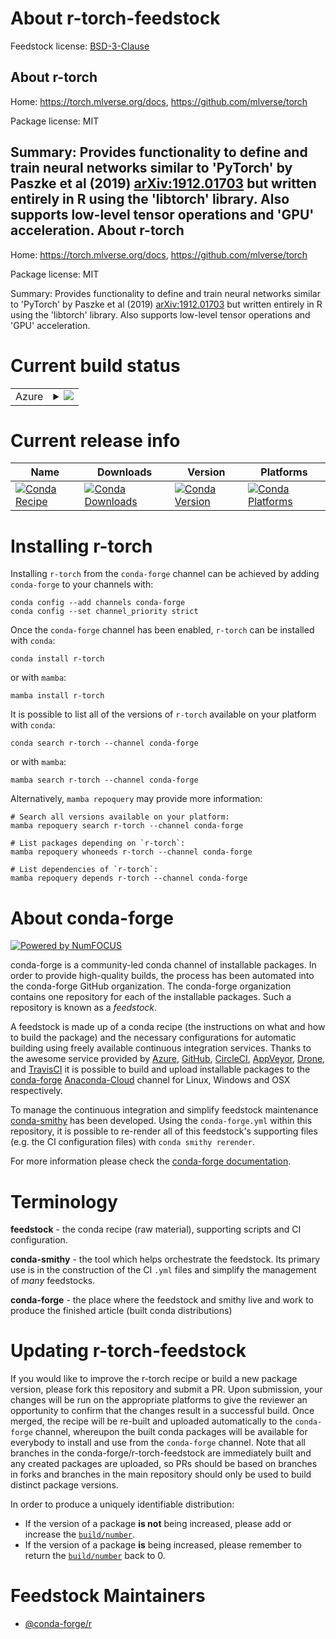 About r-torch-feedstock
=======================

Feedstock license: [BSD-3-Clause](https://github.com/conda-forge/r-torch-feedstock/blob/main/LICENSE.txt)

About r-torch
-------------

Home: https://torch.mlverse.org/docs, https://github.com/mlverse/torch

Package license: MIT

Summary: Provides functionality to define and train neural networks similar to 'PyTorch' by Paszke et al (2019) <arXiv:1912.01703> but written entirely in R using the 'libtorch' library. Also supports low-level tensor operations and 'GPU' acceleration.
About r-torch
-------------

Home: https://torch.mlverse.org/docs, https://github.com/mlverse/torch

Package license: MIT

Summary: Provides functionality to define and train neural networks similar to 'PyTorch' by Paszke et al (2019) <arXiv:1912.01703> but written entirely in R using the 'libtorch' library. Also supports low-level tensor operations and 'GPU' acceleration.

Current build status
====================


<table>
    
  <tr>
    <td>Azure</td>
    <td>
      <details>
        <summary>
          <a href="https://dev.azure.com/conda-forge/feedstock-builds/_build/latest?definitionId=17855&branchName=main">
            <img src="https://dev.azure.com/conda-forge/feedstock-builds/_apis/build/status/r-torch-feedstock?branchName=main">
          </a>
        </summary>
        <table>
          <thead><tr><th>Variant</th><th>Status</th></tr></thead>
          <tbody><tr>
              <td>linux_64_r_base4.1</td>
              <td>
                <a href="https://dev.azure.com/conda-forge/feedstock-builds/_build/latest?definitionId=17855&branchName=main">
                  <img src="https://dev.azure.com/conda-forge/feedstock-builds/_apis/build/status/r-torch-feedstock?branchName=main&jobName=linux&configuration=linux%20linux_64_r_base4.1" alt="variant">
                </a>
              </td>
            </tr><tr>
              <td>linux_64_r_base4.2</td>
              <td>
                <a href="https://dev.azure.com/conda-forge/feedstock-builds/_build/latest?definitionId=17855&branchName=main">
                  <img src="https://dev.azure.com/conda-forge/feedstock-builds/_apis/build/status/r-torch-feedstock?branchName=main&jobName=linux&configuration=linux%20linux_64_r_base4.2" alt="variant">
                </a>
              </td>
            </tr><tr>
              <td>osx_64_r_base4.1</td>
              <td>
                <a href="https://dev.azure.com/conda-forge/feedstock-builds/_build/latest?definitionId=17855&branchName=main">
                  <img src="https://dev.azure.com/conda-forge/feedstock-builds/_apis/build/status/r-torch-feedstock?branchName=main&jobName=osx&configuration=osx%20osx_64_r_base4.1" alt="variant">
                </a>
              </td>
            </tr><tr>
              <td>osx_64_r_base4.2</td>
              <td>
                <a href="https://dev.azure.com/conda-forge/feedstock-builds/_build/latest?definitionId=17855&branchName=main">
                  <img src="https://dev.azure.com/conda-forge/feedstock-builds/_apis/build/status/r-torch-feedstock?branchName=main&jobName=osx&configuration=osx%20osx_64_r_base4.2" alt="variant">
                </a>
              </td>
            </tr><tr>
              <td>win_64</td>
              <td>
                <a href="https://dev.azure.com/conda-forge/feedstock-builds/_build/latest?definitionId=17855&branchName=main">
                  <img src="https://dev.azure.com/conda-forge/feedstock-builds/_apis/build/status/r-torch-feedstock?branchName=main&jobName=win&configuration=win%20win_64_" alt="variant">
                </a>
              </td>
            </tr>
          </tbody>
        </table>
      </details>
    </td>
  </tr>
</table>

Current release info
====================

| Name | Downloads | Version | Platforms |
| --- | --- | --- | --- |
| [![Conda Recipe](https://img.shields.io/badge/recipe-r--torch-green.svg)](https://anaconda.org/conda-forge/r-torch) | [![Conda Downloads](https://img.shields.io/conda/dn/conda-forge/r-torch.svg)](https://anaconda.org/conda-forge/r-torch) | [![Conda Version](https://img.shields.io/conda/vn/conda-forge/r-torch.svg)](https://anaconda.org/conda-forge/r-torch) | [![Conda Platforms](https://img.shields.io/conda/pn/conda-forge/r-torch.svg)](https://anaconda.org/conda-forge/r-torch) |

Installing r-torch
==================

Installing `r-torch` from the `conda-forge` channel can be achieved by adding `conda-forge` to your channels with:

```
conda config --add channels conda-forge
conda config --set channel_priority strict
```

Once the `conda-forge` channel has been enabled, `r-torch` can be installed with `conda`:

```
conda install r-torch
```

or with `mamba`:

```
mamba install r-torch
```

It is possible to list all of the versions of `r-torch` available on your platform with `conda`:

```
conda search r-torch --channel conda-forge
```

or with `mamba`:

```
mamba search r-torch --channel conda-forge
```

Alternatively, `mamba repoquery` may provide more information:

```
# Search all versions available on your platform:
mamba repoquery search r-torch --channel conda-forge

# List packages depending on `r-torch`:
mamba repoquery whoneeds r-torch --channel conda-forge

# List dependencies of `r-torch`:
mamba repoquery depends r-torch --channel conda-forge
```


About conda-forge
=================

[![Powered by
NumFOCUS](https://img.shields.io/badge/powered%20by-NumFOCUS-orange.svg?style=flat&colorA=E1523D&colorB=007D8A)](https://numfocus.org)

conda-forge is a community-led conda channel of installable packages.
In order to provide high-quality builds, the process has been automated into the
conda-forge GitHub organization. The conda-forge organization contains one repository
for each of the installable packages. Such a repository is known as a *feedstock*.

A feedstock is made up of a conda recipe (the instructions on what and how to build
the package) and the necessary configurations for automatic building using freely
available continuous integration services. Thanks to the awesome service provided by
[Azure](https://azure.microsoft.com/en-us/services/devops/), [GitHub](https://github.com/),
[CircleCI](https://circleci.com/), [AppVeyor](https://www.appveyor.com/),
[Drone](https://cloud.drone.io/welcome), and [TravisCI](https://travis-ci.com/)
it is possible to build and upload installable packages to the
[conda-forge](https://anaconda.org/conda-forge) [Anaconda-Cloud](https://anaconda.org/)
channel for Linux, Windows and OSX respectively.

To manage the continuous integration and simplify feedstock maintenance
[conda-smithy](https://github.com/conda-forge/conda-smithy) has been developed.
Using the ``conda-forge.yml`` within this repository, it is possible to re-render all of
this feedstock's supporting files (e.g. the CI configuration files) with ``conda smithy rerender``.

For more information please check the [conda-forge documentation](https://conda-forge.org/docs/).

Terminology
===========

**feedstock** - the conda recipe (raw material), supporting scripts and CI configuration.

**conda-smithy** - the tool which helps orchestrate the feedstock.
                   Its primary use is in the construction of the CI ``.yml`` files
                   and simplify the management of *many* feedstocks.

**conda-forge** - the place where the feedstock and smithy live and work to
                  produce the finished article (built conda distributions)


Updating r-torch-feedstock
==========================

If you would like to improve the r-torch recipe or build a new
package version, please fork this repository and submit a PR. Upon submission,
your changes will be run on the appropriate platforms to give the reviewer an
opportunity to confirm that the changes result in a successful build. Once
merged, the recipe will be re-built and uploaded automatically to the
`conda-forge` channel, whereupon the built conda packages will be available for
everybody to install and use from the `conda-forge` channel.
Note that all branches in the conda-forge/r-torch-feedstock are
immediately built and any created packages are uploaded, so PRs should be based
on branches in forks and branches in the main repository should only be used to
build distinct package versions.

In order to produce a uniquely identifiable distribution:
 * If the version of a package **is not** being increased, please add or increase
   the [``build/number``](https://docs.conda.io/projects/conda-build/en/latest/resources/define-metadata.html#build-number-and-string).
 * If the version of a package **is** being increased, please remember to return
   the [``build/number``](https://docs.conda.io/projects/conda-build/en/latest/resources/define-metadata.html#build-number-and-string)
   back to 0.

Feedstock Maintainers
=====================

* [@conda-forge/r](https://github.com/conda-forge/r/)

